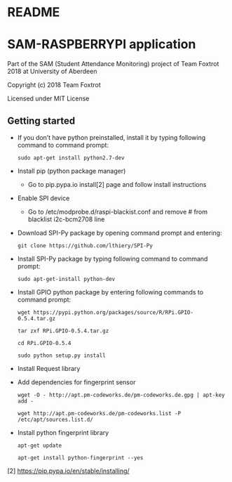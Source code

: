 # README

# SAM-RASPBERRYPI application 

Part of the SAM (Student Attendance Monitoring) project of Team Foxtrot 2018 at University of Aberdeen

Copyright (c) 2018 Team Foxtrot

Licensed under MIT License

## Getting started

* If you don’t have python preinstalled, install it by typing following command to command prompt:
	```
	sudo apt-get install python2.7-dev
	```
* Install pip (python package manager)
	- Go to pip.pypa.io install[2] page and follow install instructions
* Enable SPI device
	- Go to /etc/modprobe.d/raspi-blackist.conf and remove # from blacklist i2c-bcm2708 line
* Download SPI-Py package by opening command prompt and entering:
	```
	git clone https://github.com/lthiery/SPI-Py
	```
* Install SPI-Py package by typing following command to command prompt:
	```
	sudo apt-get-install python-dev
	```
*  Install GPIO python package by entering following commands to command prompt:
	```
	wget https://pypi.python.org/packages/source/R/RPi.GPIO-0.5.4.tar.gz
	```
	```
	tar zxf RPi.GPIO-0.5.4.tar.gz
	```
	```
	cd RPi.GPIO-0.5.4
	```
	```
	sudo python setup.py install
	```
* Install Request library
* Add dependencies for fingerprint sensor
	```
	wget -O - http://apt.pm-codeworks.de/pm-codeworks.de.gpg | apt-key add -
	```
	```
	wget http://apt.pm-codeworks.de/pm-codeworks.list -P /etc/apt/sources.list.d/
	```
 
* Install python fingerprint library
	```
	apt-get update
	```
	```
	apt-get install python-fingerprint --yes
	```

 [2] https://pip.pypa.io/en/stable/installing/
